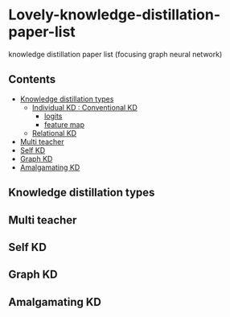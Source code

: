 # Lovely-knowledge-distillation-paper-list
knowledge distillation paper list (focusing graph neural network)


## Contents

- [Knowledge distillation types](#knowledgedistillationtypes)
  - [Individual KD : Conventional KD](#ikd) 
    - [logits](#logits)
    - [feature map](#featuremap)
  - [Relational KD](#rkd)
- [Multi teacher](#multiteacher)
- [Self KD](#selfkd)
- [Graph KD](#graphkd)
- [Amalgamating KD](#amalgamatingkd)
<a name="knowledgedistillationtypes" />

## Knowledge distillation types

<a name="multiteacher" />

## Multi teacher

<a name="selfkd" />

## Self KD

<a name="graphkd" />

## Graph KD

<a name="amalgamatingkd" />

## Amalgamating KD
